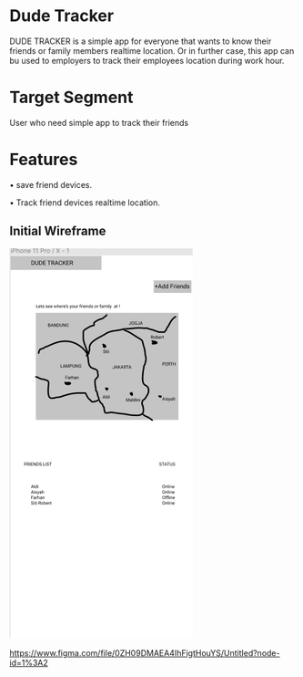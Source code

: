 # Dude Tracker

DUDE TRACKER is a simple app for everyone that wants to know their friends or family members realtime location. Or in further case, this app can bu used to employers to track their employees location during work hour.

# Target Segment

User who need simple app to track their friends

# Features

• save friend devices.

• Track friend devices realtime location.


## Initial Wireframe



![](1313617012/DUDETRACKER.png)





https://www.figma.com/file/0ZH09DMAEA4IhFigtHouYS/Untitled?node-id=1%3A2

